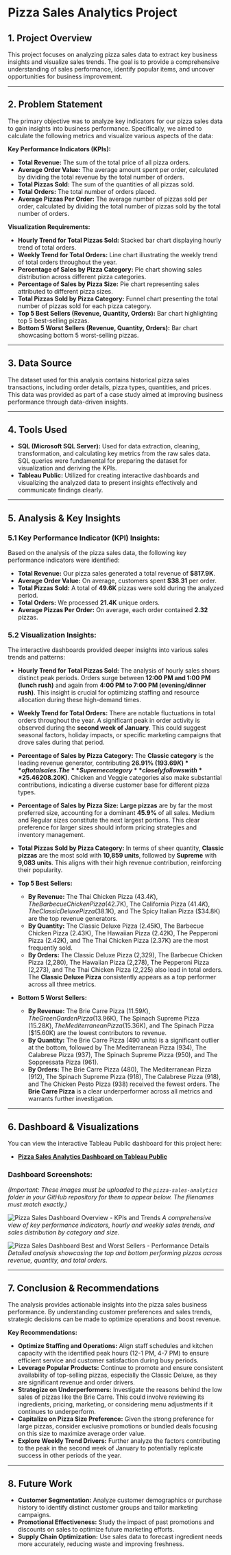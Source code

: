 # Pizza Sales Analytics Project

## 1. Project Overview

This project focuses on analyzing pizza sales data to extract key business insights and visualize sales trends. The goal is to provide a comprehensive understanding of sales performance, identify popular items, and uncover opportunities for business improvement.

---

## 2. Problem Statement

The primary objective was to analyze key indicators for our pizza sales data to gain insights into business performance. Specifically, we aimed to calculate the following metrics and visualize various aspects of the data:

**Key Performance Indicators (KPIs):**
* **Total Revenue:** The sum of the total price of all pizza orders.
* **Average Order Value:** The average amount spent per order, calculated by dividing the total revenue by the total number of orders.
* **Total Pizzas Sold:** The sum of the quantities of all pizzas sold.
* **Total Orders:** The total number of orders placed.
* **Average Pizzas Per Order:** The average number of pizzas sold per order, calculated by dividing the total number of pizzas sold by the total number of orders.

**Visualization Requirements:**
* **Hourly Trend for Total Pizzas Sold:** Stacked bar chart displaying hourly trend of total orders.
* **Weekly Trend for Total Orders:** Line chart illustrating the weekly trend of total orders throughout the year.
* **Percentage of Sales by Pizza Category:** Pie chart showing sales distribution across different pizza categories.
* **Percentage of Sales by Pizza Size:** Pie chart representing sales attributed to different pizza sizes.
* **Total Pizzas Sold by Pizza Category:** Funnel chart presenting the total number of pizzas sold for each pizza category.
* **Top 5 Best Sellers (Revenue, Quantity, Orders):** Bar chart highlighting top 5 best-selling pizzas.
* **Bottom 5 Worst Sellers (Revenue, Quantity, Orders):** Bar chart showcasing bottom 5 worst-selling pizzas.

---

## 3. Data Source

The dataset used for this analysis contains historical pizza sales transactions, including order details, pizza types, quantities, and prices. This data was provided as part of a case study aimed at improving business performance through data-driven insights.

---

## 4. Tools Used

* **SQL (Microsoft SQL Server):** Used for data extraction, cleaning, transformation, and calculating key metrics from the raw sales data. SQL queries were fundamental for preparing the dataset for visualization and deriving the KPIs.
* **Tableau Public:** Utilized for creating interactive dashboards and visualizing the analyzed data to present insights effectively and communicate findings clearly.

---

## 5. Analysis & Key Insights

### 5.1 Key Performance Indicator (KPI) Insights:

Based on the analysis of the pizza sales data, the following key performance indicators were identified:

* **Total Revenue:** Our pizza sales generated a total revenue of **$817.9K**.
* **Average Order Value:** On average, customers spent **$38.31** per order.
* **Total Pizzas Sold:** A total of **49.6K** pizzas were sold during the analyzed period.
* **Total Orders:** We processed **21.4K** unique orders.
* **Average Pizzas Per Order:** On average, each order contained **2.32** pizzas.

### 5.2 Visualization Insights:

The interactive dashboards provided deeper insights into various sales trends and patterns:

* **Hourly Trend for Total Pizzas Sold:**
    The analysis of hourly sales shows distinct peak periods. Orders surge between **12:00 PM and 1:00 PM (lunch rush)** and again from **4:00 PM to 7:00 PM (evening/dinner rush)**. This insight is crucial for optimizing staffing and resource allocation during these high-demand times.

* **Weekly Trend for Total Orders:**
    There are notable fluctuations in total orders throughout the year. A significant peak in order activity is observed during the **second week of January**. This could suggest seasonal factors, holiday impacts, or specific marketing campaigns that drove sales during that period.

* **Percentage of Sales by Pizza Category:**
    The **Classic category** is the leading revenue generator, contributing **26.91% ($193.69K)** of total sales. The **Supreme category** closely follows with **25.46% ($208.20K)**. Chicken and Veggie categories also make substantial contributions, indicating a diverse customer base for different pizza types.

* **Percentage of Sales by Pizza Size:**
    **Large pizzas** are by far the most preferred size, accounting for a dominant **45.9%** of all sales. Medium and Regular sizes constitute the next largest portions. This clear preference for larger sizes should inform pricing strategies and inventory management.

* **Total Pizzas Sold by Pizza Category:**
    In terms of sheer quantity, **Classic pizzas** are the most sold with **10,859 units**, followed by **Supreme** with **9,083 units**. This aligns with their high revenue contribution, reinforcing their popularity.

* **Top 5 Best Sellers:**
    * **By Revenue:** The Thai Chicken Pizza ($43.4K), The Barbecue Chicken Pizza ($42.7K), The California Pizza ($41.4K), The Classic Deluxe Pizza ($38.1K), and The Spicy Italian Pizza ($34.8K) are the top revenue generators.
    * **By Quantity:** The Classic Deluxe Pizza (2.45K), The Barbecue Chicken Pizza (2.43K), The Hawaiian Pizza (2.42K), The Pepperoni Pizza (2.42K), and The Thai Chicken Pizza (2.37K) are the most frequently sold.
    * **By Orders:** The Classic Deluxe Pizza (2,329), The Barbecue Chicken Pizza (2,280), The Hawaiian Pizza (2,278), The Pepperoni Pizza (2,273), and The Thai Chicken Pizza (2,225) also lead in total orders. The **Classic Deluxe Pizza** consistently appears as a top performer across all three metrics.

* **Bottom 5 Worst Sellers:**
    * **By Revenue:** The Brie Carre Pizza ($11.59K), The Green Garden Pizza ($13.96K), The Spinach Supreme Pizza ($15.28K), The Mediterranean Pizza ($15.36K), and The Spinach Pizza ($15.60K) are the lowest contributors to revenue.
    * **By Quantity:** The Brie Carre Pizza (490 units) is a significant outlier at the bottom, followed by The Mediterranean Pizza (934), The Calabrese Pizza (937), The Spinach Supreme Pizza (950), and The Soppressata Pizza (961).
    * **By Orders:** The Brie Carre Pizza (480), The Mediterranean Pizza (912), The Spinach Supreme Pizza (918), The Calabrese Pizza (918), and The Chicken Pesto Pizza (938) received the fewest orders. The **Brie Carre Pizza** is a clear underperformer across all metrics and warrants further investigation.

---

## 6. Dashboard & Visualizations

You can view the interactive Tableau Public dashboard for this project here:

* **[Pizza Sales Analytics Dashboard on Tableau Public](https://public.tableau.com/app/profile/osama.audi/viz/Pizza_Sales_Analytics/Home)**

### Dashboard Screenshots:
*(Important: These images must be uploaded to the `pizza-sales-analytics` folder in your GitHub repository for them to appear below. The filenames must match exactly.)*

![Pizza Sales Dashboard Overview - KPIs and Trends](Home.jpg)
*A comprehensive view of key performance indicators, hourly and weekly sales trends, and sales distribution by category and size.*

![Pizza Sales Dashboard Best and Worst Sellers - Performance Details](Best_Worst_Seller.jpg)
*Detailed analysis showcasing the top and bottom performing pizzas across revenue, quantity, and total orders.*

---

## 7. Conclusion & Recommendations

The analysis provides actionable insights into the pizza sales business performance. By understanding customer preferences and sales trends, strategic decisions can be made to optimize operations and boost revenue.

**Key Recommendations:**
* **Optimize Staffing and Operations:** Align staff schedules and kitchen capacity with the identified peak hours (12-1 PM, 4-7 PM) to ensure efficient service and customer satisfaction during busy periods.
* **Leverage Popular Products:** Continue to promote and ensure consistent availability of top-selling pizzas, especially the Classic Deluxe, as they are significant revenue and order drivers.
* **Strategize on Underperformers:** Investigate the reasons behind the low sales of pizzas like the Brie Carre. This could involve reviewing its ingredients, pricing, marketing, or considering menu adjustments if it continues to underperform.
* **Capitalize on Pizza Size Preference:** Given the strong preference for large pizzas, consider exclusive promotions or bundled deals focusing on this size to maximize average order value.
* **Explore Weekly Trend Drivers:** Further analyze the factors contributing to the peak in the second week of January to potentially replicate success in other periods of the year.

---

## 8. Future Work

* **Customer Segmentation:** Analyze customer demographics or purchase history to identify distinct customer groups and tailor marketing campaigns.
* **Promotional Effectiveness:** Study the impact of past promotions and discounts on sales to optimize future marketing efforts.
* **Supply Chain Optimization:** Use sales data to forecast ingredient needs more accurately, reducing waste and improving freshness.

